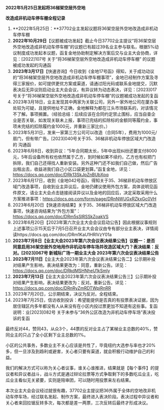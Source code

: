 **2022年5月25日发起将36梯架空层外空地**

**改造成非机动车停车棚全程记录**

1. **2022年5月25日：**37702业主发起议题将36架空层外空地改造成非机动车停车棚
2. **2022年10月29日**【议题被成功发起】截止今日37702业主提议“将36架空层外空地改造成非机动车停车棚”的议题已有超过39名业主参与联名，根据5%动议制度成功发起本议题，函复金地协助制定解决方案后交与业主大会协商，详见：[2022]107号 关于“将36梯架空层外空地改造成非机动车停车棚” 的议题被成功发起的沟通函
3. **2023年3月17日**【快速咨询】今日收到《金地17号函》得知，关于成功动议的“将36梯架空层外空地改造成非机动车停车棚事项”，金地已经制作方案及寻得三家报价，如可提供更优方案或渠道，请通过阳光码或联系金地提交，沉默表决后无异议则启动业主大会会议，有异议转为动态表决，详见：[2023]017号关于“将36梯架空层外空地改造成非机动车停车棚”的议题被成功发起的复函
4. 2023年3月18日，业主发现其中两家为关联公司，另外一家外地公司在厦办事处较为可疑，且提供地址不正确，金地解释为都在江头市场联系的，对该情况不了解。事项搁置。（经验总结：后续应该在合同约定禁止围标，应当自查企业是否关联，如发现关联未上报，事项已完结的扣除标的金额同等履约金，事项未完结的扣除履约金1000元，并重新三家比价。）
5. 2023年5月31日，发来一家第三方公司可以改造（合同5年），费用为1000元/扇门，但有带广告。[2023]040号关于35、36梯非机动车停放区域大门改造的 沟通函
6. 2023年6月8日，收到异议：“5年合同期太长，5年中出现纠纷还要支付8000元，5年后设备所有权也依然属于乙方，到时候如果不续约，乙方也有权把门拆除，我们自己还得找人重新安装。另外这种门还不如我们自己做，然后广告出租出去，收益进我们自己小区口袋更划算。”函复金地，详见：https://docs.qq.com/doc/DRk13SkJpZnBUbXpq
7. 2023年6月17日，收到《金地042号函》，得知关于35、36梯非机动车停放区域门改造事项，自收到业主异议后，金地仍建议使用外包方案，具体说明见函件原文，请业主大会点击链接阅读异议以及金地的回应后，决定采取采用什么方案推进事项：https://docs.qq.com/form/page/DRnNWUGxRZkxGc0VH
8. 2023年6月20日【快速咨询结果】关于35、36梯非机动车停放区域大门改造事项，快速咨询结果为“外包方案”：https://docs.qq.com/doc/DRm5sSlRSSkZoakVS
9. 2023年6月20日【2023年第六次业主大会会议启动公告】因此根据议事规则上述事项公示15天后于7月5日召开业主大会会议由专有部分业主表决，详情阅读https://docs.qq.com/doc/DRm1KaU1HRlVzY01a
10. **2023年7月8日【业主大会2023年第六次会议表决结果公告】议题一：是否同意启用36架空层外空地用作非机动车停车场并改造区域大门？表决结果：反对。[2023]067号 新城际广场一期业主大会 2023年第六次会议表决结果公告**
11. **2023年7月11日**【业主大会2023年第六次会议表决结果公告二】公示期补投对结果产生影响，表决结果更改为：同意，重新公告。详见：https://docs.qq.com/doc/DRkdMSHNheU1kSmly
12. **2023年7月13日**【业主大会2023年第六次会议表决结果公告三】公示期补投对结果产生影响，表决结果更改为：反对。重新公告。详见：https://docs.qq.com/doc/DRnRyZmRDTWpiRnRR
13. 2023年7月20日，公示期结束，决议为反对。全程结束。
14. 2023年7月25日，信访收到投诉：希望能提供是否真的有投票表决证据，因为居住辖区内多年都没有人从来没有在小区内投过票更加不知道有这些事。复函说明：业[2023]082号 关于未参与“36外公区改造为非机动车停车场”表决投诉的复函

最终反对44，赞同43，从众3个，44票的反对业主占了某梯业主总数的40%，赞同业主的只占了全小区剩下业主总数的1%。

小区的公共事务，多数业主不关心应该是共性了，毕竟纽约大选参与率也才20%多，但一旦涉及到趋利或避害，关心者只要有渠道，就会积极行动维护自己的利益。

我们的解决方式可以称为关心者议事，谁关心谁推进，结果就是【每个事件】的提议者和异议者战斗，战斗方式是通过辩论拉票等方式争取剩下的多数吃瓜业主，吃瓜业主看似无关紧要，实则是陪审团，可以随时用投票来左右结果。

本次业主大会会议经过就很有趣，37702业主提议把36外属于全体的空地改非机动车停车场，经过联名发起、制作方案，最终进入表决阶段。表决过程中异议者和关心者来回拉锯反转多次，每次都是差一两票，三次反转后最终才形成决议。